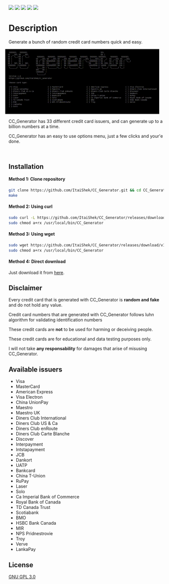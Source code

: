 <!-- Badges -->
![](https://img.shields.io/maintenance/yes/2021)
[![](https://img.shields.io/github/v/release/ItaiShek/CC_Generator)](https://github.com/ItaiShek/CC_Generator/releases)
![](https://img.shields.io/github/downloads/ItaiShek/CC_Generator/total?color=red)
[![](https://img.shields.io/github/issues/ItaiShek/CC_Generator?color=yellow)](https://github.com/ItaiShek/CC_Generator/issues)
[![](https://img.shields.io/github/license/ItaiShek/CC_Generator?label=license&color=green)](https://github.com/ItaiShek/CC_Generator/blob/main/LICENSE)

# Description

<p style="text-align: left">
Generate a bunch of random credit card numbers quick and easy.
<img src="/images/CC_Generator.gif" alt="CC_Generator" align="right" style="margin: 15px;" width="500"></img>

CC_Generator has 33 different credit card issuers, and can generate up to a billion numbers at a time.

CC_Generator has an easy to use options menu, just a few clicks and your'e done.
</p>

<br>

## Installation

#### Method 1: Clone repository

```bash
git clone https://github.com/ItaiShek/CC_Generator.git && cd CC_Generator
make
```

#### Method 2: Using curl 

```bash
sudo curl -L https://github.com/ItaiShek/CC_Generator/releases/download/v1.0/CC_Generator -o /usr/local/bin/CC_Generator
sudo chmod a+rx /usr/local/bin/CC_Generator
```

#### Method 3: Using wget

```bash
sudo wget https://github.com/ItaiShek/CC_Generator/releases/download/v1.0/CC_Generator -O /usr/local/bin/CC_Generator
sudo chmod a+rx /usr/local/bin/CC_Generator
```

#### Method 4: Direct download

Just download it from [here](https://github.com/ItaiShek/CC_Generator/releases/download/v1.0/CC_Generator).


## Disclaimer

Every credit card that is generated with CC_Generator is **random and fake** and do not hold any value.

Credit card numbers that are generated with CC_Generator follows luhn algorithm for validating identification numbers 

These credit cards are **not** to be used for harming or deceiving people.

These credit cards are for educational and data testing purposes only.

I will not take **any responsability** for damages that arise of misusing CC_Generator.

## Available issuers

* Visa
* MasterCard
* American Express
* Visa Electron
* China UnionPay
* Maestro
* Maestro UK
* Diners Club International
* Diners Club US & Ca
* Diners Club enRoute
* Diners Club Carte Blanche
* Discover
* Interpayment
* Intstapayment
* JCB
* Dankort
* UATP
* Bankcard
* China T-Union
* RuPay
* Laser
* Solo
* Ca Imperial Bank of Commerce
* Royal Bank of Canada
* TD Canada Trust
* Scotiabank
* BMO
* HSBC Bank Canada
* MIR
* NPS Pridnestrovie
* Troy
* Verve
* LankaPay

## License
[GNU GPL 3.0](https://choosealicense.com/licenses/gpl-3.0/)
